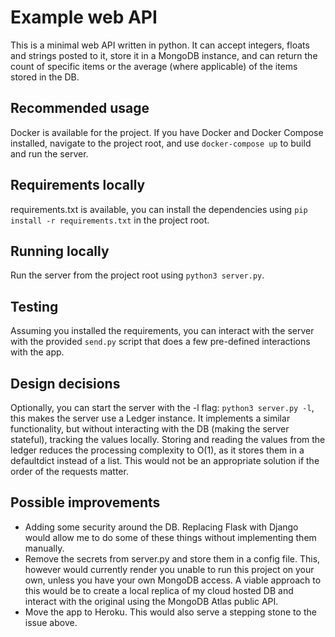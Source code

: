 # Example web API
This is a minimal web API written in python. It can accept integers, floats and strings posted to it, store it in a 
MongoDB instance, and can return the count of specific items or the average (where applicable) of the items stored in the DB.

## Recommended usage
Docker is available for the project. If you have Docker and Docker Compose installed, navigate to the project root, and 
use `docker-compose up` to build and run the server. 

## Requirements locally
requirements.txt is available, you can install the dependencies using `pip install -r requirements.txt` in the project root.

## Running locally
Run the server from the project root using `python3 server.py`. 

## Testing
Assuming you installed the requirements, you can interact with the server with 
the provided `send.py` script that does a few pre-defined interactions with the app.

## Design decisions
Optionally, you can start the server with the -l flag: `python3 server.py -l`, this makes the server use a Ledger instance. It implements a similar functionality, but without interacting with the DB (making the server stateful), tracking the values locally.
Storing and reading the values from the ledger reduces the processing complexity to O(1), as it stores them in a defaultdict instead of a list. This would not be an appropriate solution if the order of the requests matter.


## Possible improvements
* Adding some security around the DB. Replacing Flask with Django would allow me to do some of these things
without implementing them manually.
* Remove the secrets from server.py and store them in a config file. 
This, however would currently render you unable to run this project on your own, unless you have your own MongoDB access. A viable approach to this would be to create a local replica of my cloud hosted DB and interact with the original using the MongoDB Atlas public API.
* Move the app to Heroku. This would also serve a stepping stone to the issue above.
